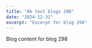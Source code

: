```yaml
---
title: "Ak test blogs 298"
date: "2024-12-31"
excerpt: "Excerpt for blog 298"
---
```


Blog content for blog 298